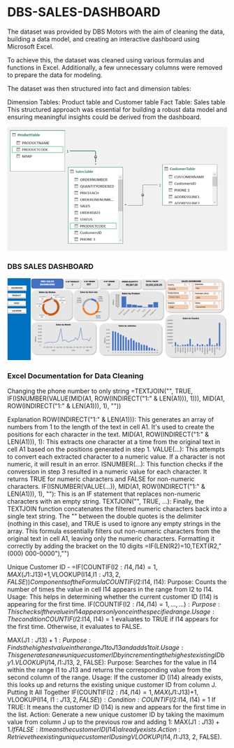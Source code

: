 # DBS-SALES-DASHBOARD
The dataset was provided by DBS Motors with the aim of cleaning the data, building a data model, and creating an interactive dashboard using Microsoft Excel.

To achieve this, the dataset was cleaned using various formulas and functions in Excel. Additionally, a few unnecessary columns were removed to prepare the data for modeling.

The dataset was then structured into fact and dimension tables:

Dimension Tables: Product table and Customer table
Fact Table: Sales table
This structured approach was essential for building a robust data model and ensuring meaningful insights could be derived from the dashboard.

![dataModel](data-model.png)

### DBS SALES DASHBOARD

![salesdashboard](DBS_sales.png)

### Excel Documentation for Data Cleaning
Changing the phone number to only string
=TEXTJOIN("", TRUE, IF(ISNUMBER(VALUE(MID(A1, ROW(INDIRECT("1:" & LEN(A1))), 1))), MID(A1, ROW(INDIRECT("1:" & LEN(A1))), 1), ""))

Explanation
ROW(INDIRECT("1:" & LEN(A1))): This generates an array of numbers from 1 to the length of the text in cell A1. It's used to create the positions for each character in the text.
MID(A1, ROW(INDIRECT("1:" & LEN(A1))), 1): This extracts one character at a time from the original text in cell A1 based on the positions generated in step 1.
VALUE(...): This attempts to convert each extracted character to a numeric value. If a character is not numeric, it will result in an error.
ISNUMBER(...): This function checks if the conversion in step 3 resulted in a numeric value for each character. It returns TRUE for numeric characters and FALSE for non-numeric characters.
IF(ISNUMBER(VALUE(...)), MID(A1, ROW(INDIRECT("1:" & LEN(A1))), 1), ""): This is an IF statement that replaces non-numeric characters with an empty string.
TEXTJOIN("", TRUE, ...): Finally, the TEXTJOIN function concatenates the filtered numeric characters back into a single text string. The "" between the double quotes is the delimiter (nothing in this case), and TRUE is used to ignore any empty strings in the array.
This formula essentially filters out non-numeric characters from the original text in cell A1, leaving only the numeric characters.
Formatting it correctly by adding the bracket on the 10 digits 
=IF(LEN(R2)=10,TEXT(R2,"(000) 000-0000"),"")

Unique Customer ID - =IF(COUNTIF(I$2:I14,I14)=1,MAX(J$1:J13)+1,VLOOKUP(I14,I$1:J13,2,FALSE))
Components of the Formula
COUNTIF(I$2:I14, I14):
Purpose: Counts the number of times the value in cell I14 appears in the range from I2 to I14.
Usage: This helps in determining whether the current customer ID (I14) is appearing for the first time.
IF(COUNTIF(I$2:I14, I14) = 1, ..., ...):
Purpose: This checks if the value in I14 appears only once in the specified range.
Usage: The condition COUNTIF(I$2:I14, I14) = 1 evaluates to TRUE if I14 appears for the first time. Otherwise, it evaluates to FALSE.

MAX(J$1:J13)+1:
Purpose: Finds the highest value in the range J1 to J13 and adds 1 to it.
Usage: This generates a new unique customer ID by incrementing the highest existing ID by 1.
VLOOKUP(I14, I$1:J13, 2, FALSE):
Purpose: Searches for the value in I14 within the range I1 to J13 and returns the corresponding value from the second column of the range.
Usage: If the customer ID (I14) already exists, this looks up and returns the existing unique customer ID from column J.
Putting It All Together
IF(COUNTIF(I$2:I14, I14) = 1, MAX(J$1:J13)+1, VLOOKUP(I14, I$1:J13, 2, FALSE)):
Condition: COUNTIF(I$2:I14, I14) = 1
If TRUE: It means the customer ID (I14) is new and appears for the first time in the list.
Action: Generate a new unique customer ID by taking the maximum value from column J up to the previous row and adding 1: MAX(J$1:J13) + 1.
If FALSE: It means the customer ID (I14) already exists.
Action: Retrieve the existing unique customer ID using VLOOKUP(I14, I$1:J13, 2, FALSE).


